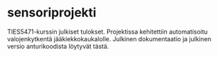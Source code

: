 # sensoriprojekti
TIES5471-kurssin julkiset tulokset. Projektissa kehitettiin automatisoitu valojenkytkentä jääkiekkokaukalolle. Julkinen dokumentaatio ja julkinen versio anturikoodista löytyvät tästä.

